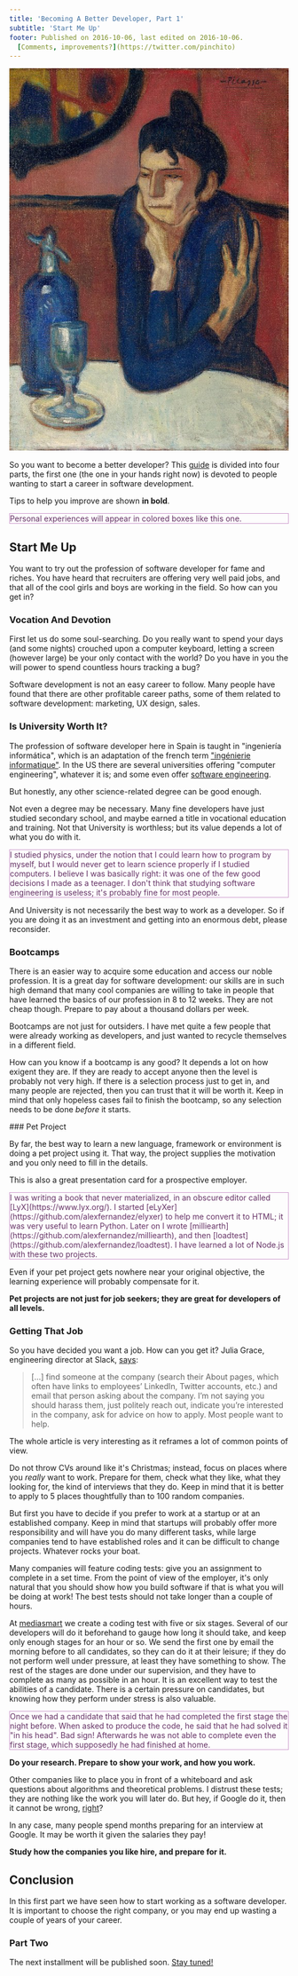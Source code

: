 ```yaml
---
title: 'Becoming A Better Developer, Part 1'
subtitle: 'Start Me Up'
footer: Published on 2016-10-06, last edited on 2016-10-06.
  [Comments, improvements?](https://twitter.com/pinchito)
---
```


![Pablo Picasso: "[Junior developer after her first day](http://classicprogrammerpaintings.com/)", Oil on canvas, 1901-02](pics/junior-after-first-day.jpg "Junior having a stiff one")

So you want to become a better developer?
This [guide](becoming-a-better-developer.html) is divided into four parts,
the first one (the one in your hands right now)
is devoted to people wanting to start a career in software development.

Tips to help you improve are shown **in bold**.

<p style="color:#636; border:thin solid #c9c">
Personal experiences will appear in colored boxes like this one.
</p>

## Start Me Up

You want to try out the profession of software developer
for fame and riches.
You have heard that recruiters are offering very well paid jobs,
and that all of the cool girls and boys are working in the field.
So how can you get in?

### Vocation And Devotion

First let us do some soul-searching.
Do you really want to spend your days (and some nights)
crouched upon a computer keyboard,
letting a screen (however large)
be your only contact with the world?
Do you have in you the will power to spend countless hours tracking a bug?

Software development is not an easy career to follow.
Many people have found that there are other profitable career paths,
some of them related to software development:
marketing, UX design, sales.

### Is University Worth It?

The profession of software developer here in Spain is taught in "ingeniería informática",
which is an adaptation of the french term
["ingénierie informatique"](https://fr.wikipedia.org/wiki/G%C3%A9nie_informatique).
In the US there are several universities offering "computer engineering",
whatever it is;
and some even offer [software engineering](http://computingcareers.acm.org/?page_id=12).

But honestly, any other science-related degree can be good enough.

Not even a degree may be necessary.
Many fine developers have just studied secondary school,
and maybe earned a title in vocational education and training.
Not that University is worthless;
but its value depends a lot of what you do with it.

<p style="color:#636; border:thin solid #c9c">
I studied physics,
under the notion that I could learn how to program by myself,
but I would never get to learn science properly if I studied computers.
I believe I was basically right:
it was one of the few good decisions I made as a teenager.
I don't think that studying software engineering is useless;
it's probably fine for most people.
</p>

And University is not necessarily the best way to work as a developer.
So if you are doing it as an investment and getting into an enormous debt,
please reconsider.

### Bootcamps

There is an easier way to acquire some education and access our noble profession.
It is a great day for software development:
our skills are in such high demand that many cool companies are willing to take in
people that have learned the basics of our profession in 8 to 12 weeks.
They are not cheap though.
Prepare to pay about a thousand dollars per week.

Bootcamps are not just for outsiders.
I have met quite a few people that were already working as developers,
and just wanted to recycle themselves in a different field.

How can you know if a bootcamp is any good?
It depends a lot on how exigent they are.
If they are ready to accept anyone then the level is probably not very high.
If there is a selection process just to get in,
and many people are rejected,
then you can trust that it will be worth it.
Keep in mind that only hopeless cases fail to finish the bootcamp,
so any selection needs to be done *before* it starts.

### Pet Project

By far, the best way to learn a new language, framework or environment
is doing a pet project using it.
That way, the project supplies the motivation
and you only need to fill in the details.

This is also a great presentation card for a prospective employer.

<p style="color:#636; border:thin solid #c9c">
I was writing a book that never materialized,
in an obscure editor called [LyX](https://www.lyx.org/).
I started [eLyXer](https://github.com/alexfernandez/elyxer)
to help me convert it to HTML;
it was very useful to learn Python.
Later on I wrote
[milliearth](https://github.com/alexfernandez/milliearth),
and then [loadtest](https://github.com/alexfernandez/loadtest).
I have learned a lot of Node.js with these two projects.
</p>

Even if your pet project gets nowhere near your original objective,
the learning experience will probably compensate for it.

**Pet projects are not just for job seekers;
they are great for developers of all levels.**

### Getting That Job

So you have decided you want a job.
How can you get it?
Julia Grace, engineering director at Slack,
[says](http://www.juliahgrace.com/blog/2015/4/9/an-unconventional-guide-for-getting-a-software-engineering-job):

> [...] find someone at the company (search their About pages, which often have links to employees’ LinkedIn, Twitter accounts, etc.) and email that person asking about the company.
> I’m not saying you should harass them, just politely reach out, indicate you’re interested in the company, ask for advice on how to apply.
> Most people want to help.

The whole article is very interesting as it reframes a lot of common points of view.

Do not throw CVs around like it's Christmas;
instead, focus on places where you _really_ want to work.
Prepare for them, check what they like,
what they looking for,
the kind of interviews that they do.
Keep in mind that it is better to apply to 5 places thoughtfully
than to 100 random companies.

But first you have to decide if you prefer to work at a startup
or at an established company.
Keep in mind that startups will probably offer more responsibility
and will have you do many different tasks,
while large companies tend to have established roles
and it can be difficult to change projects.
Whatever rocks your boat.

Many companies will feature coding tests:
give you an assignment to complete in a set time.
From the point of view of the employer,
it's only natural that you should show how you build software
if that is what you will be doing at work!
The best tests should not take longer than a couple of hours.

At <a href="https://mediasmart.io/">mediasmart</a>
we create a coding test with five or six stages.
Several of our developers will do it beforehand to gauge how long it should take,
and keep only enough stages for an hour or so.
We send the first one by email the morning before to all candidates,
so they can do it at their leisure;
if they do not perform well under pressure,
at least they have something to show.
The rest of the stages are done under our supervision,
and they have to complete as many as possible in an hour.
It is an excellent way to test the abilities of a candidate.
There is a certain pressure on candidates,
but knowing how they perform under stress is also valuable.

<p style="color:#636; border:thin solid #c9c">
Once we had a candidate that said that he had completed the first stage the night before.
When asked to produce the code, he said that he had solved it "in his head".
Bad sign!
Afterwards he was not able to complete even the first stage,
which supposedly he had finished at home.
</p>

**Do your research.
Prepare to show your work,
and how you work.**

Other companies like to place you in front of a whiteboard
and ask questions about algorithms and theoretical problems.
I distrust these tests;
they are nothing like the work you will later do.
But hey, if Google do it, then it cannot be wrong,
[right](http://www.nytimes.com/2013/06/20/business/in-head-hunting-big-data-may-not-be-such-a-big-deal.html?_r=0)?

In any case, many people spend months preparing for an interview at Google.
It may be worth it given the salaries they pay!

**Study how the companies you like hire,
and prepare for it.**

## Conclusion

In this first part we have seen how to start working as a software developer.
It is important to choose the right company,
or you may end up wasting a couple of years of your career.

### Part Two

The next installment will be published soon.
[Stay tuned!](https://twitter.com/pinchito)

